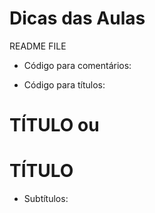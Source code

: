 # Dicas das Aulas

README FILE

- Código para comentários:
<!-- COMENTÁRIO -->

- Código para títulos:
# TÍTULO  ou  <h1> TÍTULO </h1>

- Subtítulos:
##
###
####
